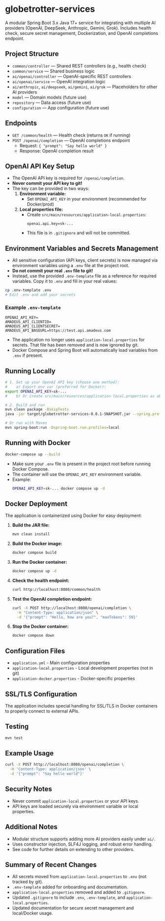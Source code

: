 # globetrotter-services

A modular Spring Boot 3.x Java 17+ service for integrating with multiple AI providers (OpenAI, DeepSeek, Anthropic, Gemini, Grok). Includes health check, secure secret management, Dockerization, and OpenAI completions endpoint.

## Project Structure
- `common/controller` — Shared REST controllers (e.g., health check)
- `common/service` — Shared business logic
- `ai/openai/controller` — OpenAI-specific REST controllers
- `ai/openai/service` — OpenAI integration logic
- `ai/anthropic`, `ai/deepseek`, `ai/gemini`, `ai/grok` — Placeholders for other AI providers
- `model` — Domain models (future use)
- `repository` — Data access (future use)
- `configuration` — App configuration (future use)

## Endpoints
- `GET /common/health` — Health check (returns `OK` if running)
- `POST /openai/completion` — OpenAI completions endpoint
  - Request: `{ "prompt": "Say hello world" }`
  - Response: OpenAI completion result

## OpenAI API Key Setup
- The OpenAI API key is required for `/openai/completion`.
- **Never commit your API key to git!**
- The key can be provided in two ways:
  1. **Environment variable:**
     - Set `OPENAI_API_KEY` in your environment (recommended for Docker/prod)
  2. **Local properties file:**
     - Create `src/main/resources/application-local.properties`:
       ```properties
       openai.api.key=sk-...
       ```
     - This file is in `.gitignore` and will not be committed.

## Environment Variables and Secrets Management

- All sensitive configuration (API keys, client secrets) is now managed via environment variables using a `.env` file at the project root.
- **Do not commit your real `.env` file to git!**
- Instead, use the provided `.env-template` file as a reference for required variables. Copy it to `.env` and fill in your real values:

```sh
cp .env-template .env
# Edit .env and add your secrets
```

### Example `.env-template`
```
OPENAI_API_KEY=
AMADEUS_API_CLIENTID=
AMADEUS_API_CLIENTSECRET=
AMADEUS_API_BASEURL=https://test.api.amadeus.com
```

- The application no longer uses `application-local.properties` for secrets. That file has been removed and is now ignored by git.
- Docker Compose and Spring Boot will automatically load variables from `.env` if present.

## Running Locally
```sh
# 1. Set up your OpenAI API key (choose one method):
#    a) Export env var (preferred for Docker):
export OPENAI_API_KEY=sk-...
#    b) Or create src/main/resources/application-local.properties as above

# 2. Build and run
mvn clean package -DskipTests
java -jar target/globetrotter-services-0.0.1-SNAPSHOT.jar --spring.profiles.active=local

# Or run with Maven
mvn spring-boot:run -Dspring-boot.run.profiles=local
```

## Running with Docker
```sh
docker-compose up --build
```
- Make sure your `.env` file is present in the project root before running Docker Compose.
- The container will use the `OPENAI_API_KEY` environment variable.
- Example:
  ```sh
  OPENAI_API_KEY=sk-... docker compose up -d
  ```

## Docker Deployment
The application is containerized using Docker for easy deployment:

1. **Build the JAR file:**
   ```bash
   mvn clean install
   ```

2. **Build the Docker image:**
   ```bash
   docker compose build
   ```

3. **Run the Docker container:**
   ```bash
   docker compose up -d
   ```

4. **Check the health endpoint:**
   ```bash
   curl http://localhost:8080/common/health
   ```

5. **Test the OpenAI completion endpoint:**
   ```bash
   curl -X POST http://localhost:8080/openai/completion \
     -H "Content-Type: application/json" \
     -d '{"prompt": "Hello, how are you?", "maxTokens": 50}'
   ```

6. **Stop the Docker container:**
   ```bash
   docker compose down
   ```

## Configuration Files
- `application.yml` - Main configuration properties
- `application-local.properties` - Local development properties (not in git)
- `application-docker.properties` - Docker-specific properties

## SSL/TLS Configuration
The application includes special handling for SSL/TLS in Docker containers to properly connect to external APIs.

## Testing
```sh
mvn test
```

## Example Usage
```sh
curl -X POST http://localhost:8080/openai/completion \
  -H 'Content-Type: application/json' \
  -d '{"prompt": "Say hello world"}'
```

## Security Notes
- Never commit `application-local.properties` or your API keys.
- API keys are loaded securely via environment variable or local properties.

## Additional Notes
- Modular structure supports adding more AI providers easily under `ai/`.
- Uses constructor injection, SLF4J logging, and robust error handling.
- See code for further details on extending to other providers.

## Summary of Recent Changes
- All secrets moved from `application-local.properties` to `.env` (not tracked by git).
- `.env-template` added for onboarding and documentation.
- `application-local.properties` removed and added to `.gitignore`.
- Updated `.gitignore` to include `.env`, `.env-template`, and `application-local.properties`.
- Updated documentation for secure secret management and local/Docker usage.